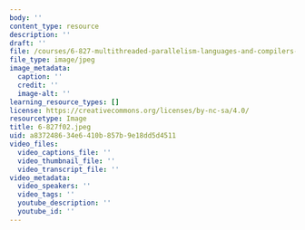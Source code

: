 ```yaml
---
body: ''
content_type: resource
description: ''
draft: ''
file: /courses/6-827-multithreaded-parallelism-languages-and-compilers-fall-2002/6-827f02.jpeg
file_type: image/jpeg
image_metadata:
  caption: ''
  credit: ''
  image-alt: ''
learning_resource_types: []
license: https://creativecommons.org/licenses/by-nc-sa/4.0/
resourcetype: Image
title: 6-827f02.jpeg
uid: a8372486-34e6-410b-857b-9e18dd5d4511
video_files:
  video_captions_file: ''
  video_thumbnail_file: ''
  video_transcript_file: ''
video_metadata:
  video_speakers: ''
  video_tags: ''
  youtube_description: ''
  youtube_id: ''
---
```

